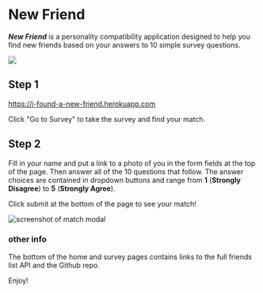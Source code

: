 # New Friend

***New Friend*** is a personality compatibility application designed to help you find new friends based on your answers to 10 simple survey questions.

![](../new-friend-home-screen-cap.png?raw=true)

## Step 1

<a href="https://i-found-a-new-friend.herokuapp.com">https://i-found-a-new-friend.herokuapp.com</a>

Click "Go to Survey" to take the survey and find your match.

## Step 2

Fill in your name and put a link to a photo of you in the form fields at the top of the page. Then answer all of the 10 questions that follow. The answer choices are contained in dropdown buttons and range from **1** (**Strongly Disagree**) to **5** (**Strongly Agree**).

Click submit at the bottom of the page to see your match!

![screenshot of match modal](../new-friend-screen-cap.png?raw=true)

### other info

The bottom of the home and survey pages contains links to the full friends list API and the Github repo.

Enjoy!
